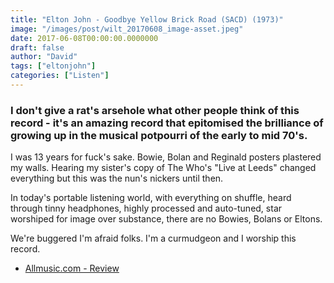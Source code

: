 ```yaml
---
title: "Elton John - Goodbye Yellow Brick Road (SACD) (1973)"
image: "/images/post/wilt_20170608_image-asset.jpeg"
date: 2017-06-08T00:00:00.0000000
draft: false
author: "David"
tags: ["eltonjohn"]
categories: ["Listen"]
---
```

### I don't give a rat's arsehole what other people think of this record - it's an amazing record that epitomised the brilliance of growing up in the musical potpourri of the early to mid 70's.

 I was 13 years for fuck's sake. Bowie, Bolan and Reginald posters plastered my walls. Hearing my sister's copy of The Who's "Live at Leeds" changed everything but this was the nun's nickers until then. 

 In today's portable listening world, with everything on shuffle, heard through tinny headphones, highly processed and auto-tuned, star worshiped for image over substance, there are no Bowies, Bolans or Eltons. 

 We're buggered I'm afraid folks. I'm a curmudgeon and I worship this record. 

-  [Allmusic.com - Review](http://www.allmusic.com/album/goodbye-yellow-brick-road-mw0000398326)